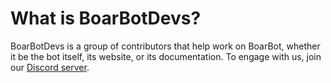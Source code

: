 # What is BoarBotDevs?

BoarBotDevs is a group of contributors that help work on BoarBot, whether it be the bot itself, its website, or its documentation. To engage with us, join our [Discord server](https://discord.boarbot.dev).
